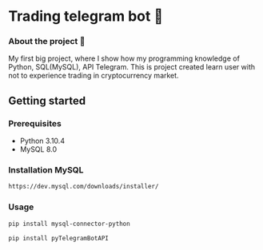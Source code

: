 # Trading telegram bot 🤖
### About the project 👀
My first big project, where I show how my programming knowledge of Python, SQL(MySQL), API Telegram. 
This is project created learn user with not to experience trading in cryptocurrency market.

## Getting started
### Prerequisites
- Python 3.10.4
- MySQL 8.0

### Installation MySQL
```sh
https://dev.mysql.com/downloads/installer/
```

### Usage  

```sh
pip install mysql-connector-python
```
```sh
pip install pyTelegramBotAPI
```
